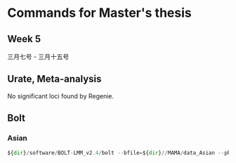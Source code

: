 # Commands for Master's thesis
## Week 5
三月七号 - 三月十五号   
## Urate, Meta-analysis
No significant loci found by Regenie.

## Bolt
### Asian
```python
${dir}/software/BOLT-LMM_v2.4/bolt --bfile=${dir}//MAMA/data_Asian --phenoFile=${dir}/MAMA/height1.pheno --phenoCol=Phenotype --lmmForceNonInf --LDscoresUseChip --statsFile=${dir}/MAMA/Bolt_Height/data_Asian_bolt_height
```